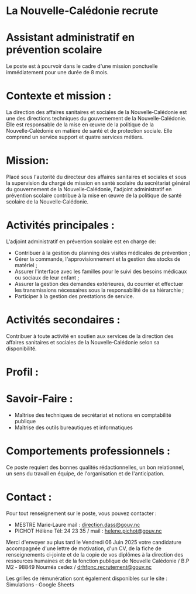 # La Nouvelle‑Calédonie recrute

# Assistant administratif en prévention scolaire

Le poste est à pourvoir dans le cadre d'une mission ponctuelle immédiatement pour une durée de 8 mois.

# Contexte et mission :

La direction des affaires sanitaires et sociales de la Nouvelle‑Calédonie est une des directions techniques du gouvernement de la Nouvelle‑Calédonie. Elle est responsable de la mise en œuvre de la politique de la Nouvelle‑Calédonie en matière de santé et de protection sociale. Elle comprend un service support et quatre services métiers.

# Mission:

Placé sous l'autorité du directeur des affaires sanitaires et sociales et sous la supervision du chargé de mission en santé scolaire du secrétariat général du gouvernement de la Nouvelle‑Calédonie, l'adjoint administratif en prévention scolaire contribue à la mise en œuvre de la politique de santé scolaire de la Nouvelle‑Calédonie.

# Activités principales :

L'adjoint administratif en prévention scolaire est en charge de:

- Contribuer à la gestion du planning des visites médicales de prévention ;
- Gérer la commande, l'approvisionnement et la gestion des stocks de matériel ;
- Assurer l'interface avec les familles pour le suivi des besoins médicaux ou sociaux de leur enfant ;
- Assurer la gestion des demandes extérieures, du courrier et effectuer les transmissions nécessaires sous la responsabilité de sa hiérarchie ;
- Participer à la gestion des prestations de service.

# Activités secondaires :

Contribuer à toute activité en soutien aux services de la direction des affaires sanitaires et sociales de la Nouvelle‑Calédonie selon sa disponibilité.

# Profil :

# Savoir‑Faire :

- Maîtrise des techniques de secrétariat et notions en comptabilité publique
- Maîtrise des outils bureautiques et informatiques

# Comportements professionnels :

Ce poste requiert des bonnes qualités rédactionnelles, un bon relationnel, un sens du travail en équipe, de l'organisation et de l'anticipation.

# Contact :

Pour tout renseignement sur le poste, vous pouvez contacter :

- MESTRE Marie‑Laure mail : direction.dass@gouv.nc
- PICHOT Hélène Tél: 24 23 35 / mail : helene.pichot@gouv.nc

Merci d'envoyer au plus tard le Vendredi 06 Juin 2025 votre candidature accompagnée d'une lettre de motivation, d'un CV, de la fiche de renseignements ci‑jointe et de la copie de vos diplômes à la direction des ressources humaines et de la fonction publique de Nouvelle Calédonie / B.P M2 ‑ 98849 Nouméa cedex / drhfpnc.recrutement@gouv.nc

Les grilles de rémunération sont également disponibles sur le site : Simulations ‑ Google Sheets